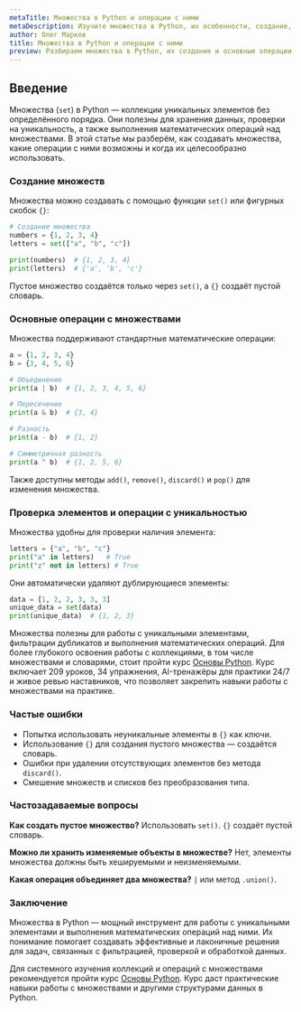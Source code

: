 ```yaml
---
metaTitle: Множества в Python и операции с ними
metaDescription: Изучите множества в Python, их особенности, создание, базовые и продвинутые операции, включая объединение, пересечение и разность множеств.
author: Олег Марков
title: Множества в Python и операции с ними
preview: Разбираем множества в Python, их создание и основные операции для эффективной работы с уникальными данными.
---
```


## Введение

Множества (`set`) в Python — коллекции уникальных элементов без определённого порядка. Они полезны для хранения данных, проверки на уникальность, а также выполнения математических операций над множествами.
В этой статье мы разберём, как создавать множества, какие операции с ними возможны и когда их целесообразно использовать.

### Создание множеств

Множества можно создавать с помощью функции `set()` или фигурных скобок `{}`:

```python
# Создание множества
numbers = {1, 2, 3, 4}
letters = set(["a", "b", "c"])

print(numbers)  # {1, 2, 3, 4}
print(letters)  # {'a', 'b', 'c'}
```

Пустое множество создаётся только через `set()`, а `{}` создаёт пустой словарь.

### Основные операции с множествами

Множества поддерживают стандартные математические операции:

```python
a = {1, 2, 3, 4}
b = {3, 4, 5, 6}

# Объединение
print(a | b)  # {1, 2, 3, 4, 5, 6}

# Пересечение
print(a & b)  # {3, 4}

# Разность
print(a - b)  # {1, 2}

# Симметричная разность
print(a ^ b)  # {1, 2, 5, 6}
```

Также доступны методы `add()`, `remove()`, `discard()` и `pop()` для изменения множества.

### Проверка элементов и операции с уникальностью

Множества удобны для проверки наличия элемента:

```python
letters = {"a", "b", "c"}
print("a" in letters)   # True
print("z" not in letters) # True
```

Они автоматически удаляют дублирующиеся элементы:

```python
data = [1, 2, 2, 3, 3, 3]
unique_data = set(data)
print(unique_data)  # {1, 2, 3}
```

Множества полезны для работы с уникальными элементами, фильтрации дубликатов и выполнения математических операций. Для более глубокого освоения работы с коллекциями, в том числе множествами и словарями, стоит пройти курс [Основы Python](https://purpleschool.ru/course/python-basics?utm_source=knowledgebase&utm_medium=article&utm_campaign=Mnozhestva_v_Python_i_operatsii_s_nimi).
Курс включает 209 уроков, 34 упражнения, AI-тренажёры для практики 24/7 и живое ревью наставников, что позволяет закрепить навыки работы с множествами на практике.

### Частые ошибки

* Попытка использовать неуникальные элементы в `{}` как ключи.
* Использование `{}` для создания пустого множества — создаётся словарь.
* Ошибки при удалении отсутствующих элементов без метода `discard()`.
* Смешение множеств и списков без преобразования типа.

### Частозадаваемые вопросы

**Как создать пустое множество?**
Использовать `set()`. `{}` создаёт пустой словарь.

**Можно ли хранить изменяемые объекты в множестве?**
Нет, элементы множества должны быть хешируемыми и неизменяемыми.

**Какая операция объединяет два множества?**
`|` или метод `.union()`.

### Заключение

Множества в Python — мощный инструмент для работы с уникальными элементами и выполнения математических операций над ними. Их понимание помогает создавать эффективные и лаконичные решения для задач, связанных с фильтрацией, проверкой и обработкой данных.

Для системного изучения коллекций и операций с множествами рекомендуется пройти курс [Основы Python](https://purpleschool.ru/course/python-basics?utm_source=knowledgebase&utm_medium=article&utm_campaign=Mnozhestva_v_Python_i_operatsii_s_nimi).
Курс даст практические навыки работы с множествами и другими структурами данных в Python.
